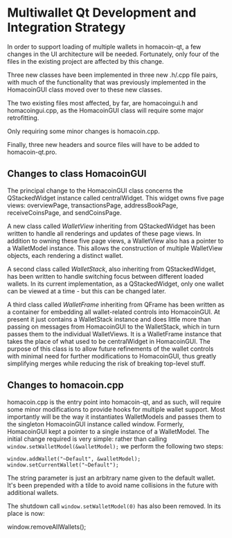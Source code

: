 Multiwallet Qt Development and Integration Strategy
===================================================

In order to support loading of multiple wallets in homacoin-qt, a few changes in the UI architecture will be needed.
Fortunately, only four of the files in the existing project are affected by this change.

Three new classes have been implemented in three new .h/.cpp file pairs, with much of the functionality that was previously
implemented in the HomacoinGUI class moved over to these new classes.

The two existing files most affected, by far, are homacoingui.h and homacoingui.cpp, as the HomacoinGUI class will require
some major retrofitting.

Only requiring some minor changes is homacoin.cpp.

Finally, three new headers and source files will have to be added to homacoin-qt.pro.

Changes to class HomacoinGUI
---------------------------
The principal change to the HomacoinGUI class concerns the QStackedWidget instance called centralWidget.
This widget owns five page views: overviewPage, transactionsPage, addressBookPage, receiveCoinsPage, and sendCoinsPage.

A new class called *WalletView* inheriting from QStackedWidget has been written to handle all renderings and updates of
these page views. In addition to owning these five page views, a WalletView also has a pointer to a WalletModel instance.
This allows the construction of multiple WalletView objects, each rendering a distinct wallet.

A second class called *WalletStack*, also inheriting from QStackedWidget, has been written to handle switching focus between
different loaded wallets. In its current implementation, as a QStackedWidget, only one wallet can be viewed at a time -
but this can be changed later.

A third class called *WalletFrame* inheriting from QFrame has been written as a container for embedding all wallet-related
controls into HomacoinGUI. At present it just contains a WalletStack instance and does little more than passing on messages
from HomacoinGUI to the WalletStack, which in turn passes them to the individual WalletViews. It is a WalletFrame instance
that takes the place of what used to be centralWidget in HomacoinGUI. The purpose of this class is to allow future
refinements of the wallet controls with minimal need for further modifications to HomacoinGUI, thus greatly simplifying
merges while reducing the risk of breaking top-level stuff.

Changes to homacoin.cpp
----------------------
homacoin.cpp is the entry point into homacoin-qt, and as such, will require some minor modifications to provide hooks for
multiple wallet support. Most importantly will be the way it instantiates WalletModels and passes them to the
singleton HomacoinGUI instance called window. Formerly, HomacoinGUI kept a pointer to a single instance of a WalletModel.
The initial change required is very simple: rather than calling `window.setWalletModel(&walletModel);` we perform the
following two steps:

	window.addWallet("~Default", &walletModel);
	window.setCurrentWallet("~Default");

The string parameter is just an arbitrary name given to the default wallet. It's been prepended with a tilde to avoid name collisions in the future with additional wallets.

The shutdown call `window.setWalletModel(0)` has also been removed. In its place is now:

window.removeAllWallets();
